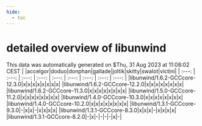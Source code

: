 ```yaml
---
hide:
  - toc
---
```


detailed overview of libunwind
==============================


This data was automatically generated on $Thu, 31 Aug 2023 at 11:08:02 CEST
| |accelgor|doduo|donphan|gallade|joltik|skitty|swalot|victini|
| :---: | :---: | :---: | :---: | :---: | :---: | :---: | :---: | :---: |
|libunwind/1.6.2-GCCcore-12.3.0|x|x|x|x|x|x|x|x|
|libunwind/1.6.2-GCCcore-12.2.0|x|x|x|x|x|x|x|x|
|libunwind/1.6.2-GCCcore-11.3.0|x|x|x|x|x|x|x|x|
|libunwind/1.5.0-GCCcore-11.2.0|x|x|x|x|x|x|x|x|
|libunwind/1.4.0-GCCcore-10.3.0|x|x|x|x|x|x|x|x|
|libunwind/1.4.0-GCCcore-10.2.0|x|x|x|x|x|x|x|x|
|libunwind/1.3.1-GCCcore-9.3.0|-|x|x|-|x|x|x|x|
|libunwind/1.3.1-GCCcore-8.3.0|x|x|x|-|x|x|x|x|
|libunwind/1.3.1-GCCcore-8.2.0|-|x|-|-|-|-|x|-|
